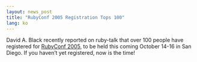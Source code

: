 ```yaml
---
layout: news_post
title: "RubyConf 2005 Registration Tops 100"
lang: ko
---
```


David A. Black recently reported on ruby-talk that over 100 people have
registered for [RubyConf 2005][1], to be held this coming October 14-16
in San Diego. If you haven’t yet registered, now is the time!



[1]: http://www.rubyconf.org/ 
